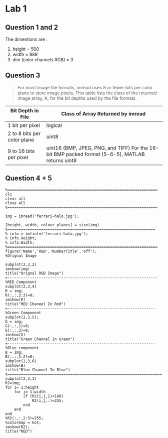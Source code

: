 # Lab 1
## Question 1 and 2

The dimentions are :
1. height = 500
2. width = 889
3. dim (color channels RGB) = 3


## Question 3
>For most image file formats, imread uses 8 or fewer bits per color plane to store image pixels. This table lists the class of the returned image array, A, for the bit depths used by the file formats.

| Bit Depth in File | Class of Array Returned by imread |
| ----------- | ----------- |
| 1 bit per pixel| logical |
| 2 to 8 bits per color plane | uint8 |
| 9 to 16 bits per pixel | uint16 (BMP, JPEG, PNG, and TIFF) For the 16-bit BMP packed format (5-6-5), MATLAB returns uint8 |

## Question 4 + 5
```
%===================================================================
clc
clear all
close all
%===================================================================

img = imread('ferrari-halo.jpg');

[height, width, colour_planes] = size(img)
%==================================================================
% info = imfinfo('ferrari-halo.jpg');
% info.Height;
% info.Width;
%===================================================================
figure('Name','RGB','NumberTitle','off');
%Orignal Image

subplot(2,3,2)
imshow(img)
title("Orignal RGB Image")
=-------------------------------------------------------------------
%RED Component
subplot(2,3,4)
R = img;
R(:,:,2:3)=0;
imshow(R)
title("RED Chaneel In Red")
=------------------------------------------------------------------
%Green Component
subplot(2,3,5);
G = img;
G(:,:,1)=0;
G(:,:,3)=0;
imshow(G)
title("Green Channel In Green")
=------------------------------------------------------------------
%Blue component
B = img;
B(:,:,1:2)=0;
subplot(2,3,6)
imshow(B)
title("Blue Channel In Blue")
%=====================================================================
subplot(2,3,1)
R2=img;
for i= 1:height
    for j= 1:width
        if (R2(i,j,1)<180)
            R2(i,j,:)=255;
        end
    end
end
%R2(:,:,2:3)=255;
%colormap = hot;
imshow(R2);
title("RED")
